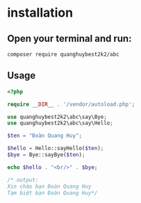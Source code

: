 # installation

## Open your terminal and run:

`composer require quanghuybest2k2/abc`

## Usage

```php
<?php

require __DIR__ . '/vendor/autoload.php';

use quanghuybest2k2\abc\say\Bye;
use quanghuybest2k2\abc\say\Hello;

$ten = "Đoàn Quang Huy";

$hello = Hello::sayHello($ten);
$bye = Bye::sayBye($ten);

echo $hello . "<br/>" . $bye;

/* output:
Xin chào bạn Đoàn Quang Huy
Tạm biệt bạn Đoàn Quang Huy*/

```
